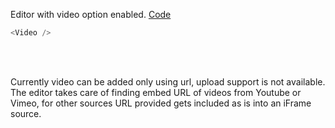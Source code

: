 Editor with video option enabled. <a target="_blank" href="https://github.com/nib-edit/Nib/blob/master/packages/docs/demo/Video/index.jsx">Code</a>

```js
<Video />
```

<br />
<br />

Currently video can be added only using url, upload support is not available. The editor takes care of finding embed URL of videos from Youtube or Vimeo, for other sources URL provided gets included as is into an iFrame source.
